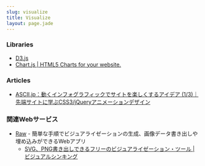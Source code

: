 ```yaml
---
slug: visualize
title: Visualize
layout: page.jade
---
```


### Libraries

- [D3.js](/wiki/d3js/)
- [Chart.js | HTML5 Charts for your website.](http://www.chartjs.org/)

### Articles

- [ASCII.jp：動くインフォグラフィックでサイトを楽しくするアイデア (1/3)｜先端サイトに学ぶCSS3/jQueryアニメーションデザイン](http://ascii.jp/elem/000/000/906/906795/)

### 関連Webサービス
- [Raw](http://raw.densitydesign.org/) - 簡単な手順でビジュアライゼーションの生成、画像データ書き出しや埋め込みができるWebアプリ
    - [SVG、PNG書き出しできるフリーのビジュアライゼーション・ツール | ビジュアルシンキング](http://www.visualthinking.jp/archives/17010)
